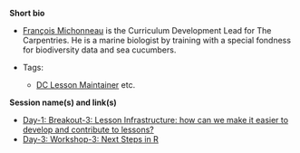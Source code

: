 **Short bio**

- [François Michonneau](https://francoismichonneau.net) is the Curriculum Development Lead for The Carpentries. He is a marine biologist by training with a special fondness for biodiversity data and sea cucumbers.

- Tags: 
   - [DC Lesson Maintainer](http://www.datacarpentry.org/lessons/) etc. 
 
**Session name(s) and link(s)**

- [Day-1: Breakout-3: Lesson Infrastructure: how can we make it easier to develop and contribute to lessons?](https://github.com/carpentries/carpentrycon/blob/master/Sessions/2018-05-30/06-Breakout-3-Lesson-Infrastructure/Abstract.md)
- [Day-3: Workshop-3: Next Steps in R](https://github.com/carpentries/carpentrycon/blob/master/Sessions/2018-06-01/04-Workshop-4-Next-Steps-R/Abstract.md)

